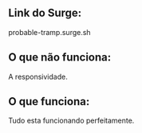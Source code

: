 ## Link do Surge:
probable-tramp.surge.sh


## O que não funciona: 
A responsividade.


## O que funciona:
Tudo esta funcionando perfeitamente.
